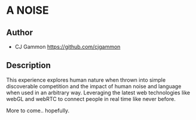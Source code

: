 # A NOISE

## Author
- CJ Gammon https://github.com/cjgammon

## Description
This experience explores human nature when thrown into simple discoverable competition and the impact of human noise and language when used in an arbitrary way. Leveraging the latest web technologies like webGL and webRTC to connect people in real time like never before.

More to come.. hopefully.
